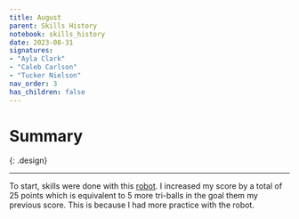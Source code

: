 ```yaml
---
title: August
parent: Skills History
notebook: skills_history
date: 2023-08-31
signatures:
- "Ayla Clark"
- "Caleb Carlson"
- "Tucker Nielson"
nav_order: 3
has_children: false
---
```


# Summary
{: .design}

---
To start, skills were done with this [robot]({{site.url}}/docs/engineering/2023-06-08-ChassisPrototypeTests.html#construct). I increased my score by a total of 25 points which is equivalent to 5 more tri-balls in the goal them my previous score. This is because I had more practice with the robot.
<canvas id="SkillsHistory" to_date="2023-08-31"></canvas>